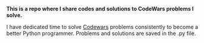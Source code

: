 **This is a repo where I share codes and solutions to CodeWars problems I solve.**

I have dedicated time to solve [Codewars](https://www.codewars.com/users/cyberholics) problems consistently to become a better Python programmer.
Problems and solutions are saved in the .py file.
